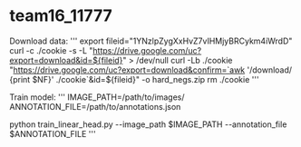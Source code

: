 # team16_11777

Download data:
'''
export fileid="1YNzlpZygXxHvZ7vIHMjyBRCykm4iWrdD"
curl -c ./cookie -s -L "https://drive.google.com/uc?export=download&id=${fileid}" > /dev/null
curl -Lb ./cookie "https://drive.google.com/uc?export=download&confirm=`awk '/download/ {print $NF}' ./cookie`&id=${fileid}" -o hard_negs.zip
rm ./cookie
'''

Train model: 
'''
IMAGE_PATH=/path/to/images/
ANNOTATION_FILE=/path/to/annotations.json

python train_linear_head.py --image_path $IMAGE_PATH --annotation_file $ANNOTATION_FILE
'''